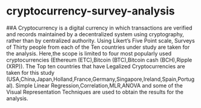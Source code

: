 # cryptocurrency-survey-analysis
##A Cryptocurrency is a digital currency in which transactions are verified and records maintained by a decentralized system using cryptography, rather than by centralized authority. Using Likert’s  Five Point scale, Surveys of Thirty people from each of the Ten countries under study are taken for the analysis. Here,the scope is limited to four most popularly used cryptocurrencies (Ethereum (ETC),Bitcoin (BTC),Bitcoin cash (BCH),Ripple (XRP)). The Top ten countries that have Legalized Cryptocurrencies are taken for this study (USA,China,Japan,Holland,France,Germany,Singapore,Ireland,Spain,Portugal).  Simple Linear Regression,Correlation,MLR,ANOVA and some of the Visual Representation Techniques are used to obtain the results for the analysis.

